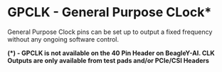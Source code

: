 <!--
---
name: GPCLK*
class: interface
type: pinout
description: BeagleY-AI General Purpose Clock
-->
# GPCLK - General Purpose CLock*

General Purpose Clock pins can be set up to output a fixed frequency without any ongoing software control.

**(*) - GPCLK is not available on the 40 Pin Header on BeagleY-AI. CLK Outputs are only available from test pads and/or PCIe/CSI Headers**